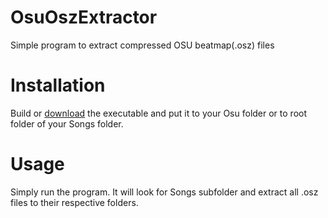 # OsuOszExtractor
Simple program to extract compressed OSU beatmap(.osz) files

# Installation
Build or [download](https://github.com/aslaki/OsuOszExtractor/raw/master/builds/OsuOszExtractor.exe) the executable and put it to your Osu folder or to root folder of your Songs folder.

# Usage
Simply run the program. It will look for Songs subfolder and extract all .osz files to their respective folders.

